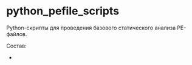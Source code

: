 # python_pefile_scripts

Python-скрипты для проведения базового статического анализа PE-файлов.

Состав:

- 
